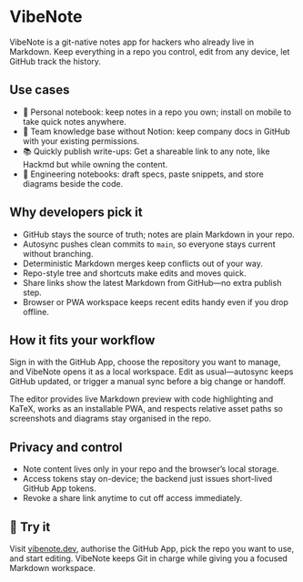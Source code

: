 # VibeNote

VibeNote is a git-native notes app for hackers who already live in Markdown. Keep everything in a repo you control, edit from any device, let GitHub track the history.

## Use cases

- 📝 Personal notebook: keep notes in a repo you own; install on mobile to take quick notes anywhere.
- 🧭 Team knowledge base without Notion: keep company docs in GitHub with your existing permissions.
- 📚 Quickly publish write-ups: Get a shareable link to any note, like Hackmd but while owning the content.
- 🧪 Engineering notebooks: draft specs, paste snippets, and store diagrams beside the code.

## Why developers pick it

- GitHub stays the source of truth; notes are plain Markdown in your repo.
- Autosync pushes clean commits to `main`, so everyone stays current without branching.
- Deterministic Markdown merges keep conflicts out of your way.
- Repo-style tree and shortcuts make edits and moves quick.
- Share links show the latest Markdown from GitHub—no extra publish step.
- Browser or PWA workspace keeps recent edits handy even if you drop offline.

## How it fits your workflow

Sign in with the GitHub App, choose the repository you want to manage, and VibeNote opens it as a local workspace. Edit as usual—autosync keeps GitHub updated, or trigger a manual sync before a big change or handoff.

The editor provides live Markdown preview with code highlighting and KaTeX, works as an installable PWA, and respects relative asset paths so screenshots and diagrams stay organised in the repo.

## Privacy and control

- Note content lives only in your repo and the browser’s local storage.
- Access tokens stay on-device; the backend just issues short-lived GitHub App tokens.
- Revoke a share link anytime to cut off access immediately.

## 🚀 Try it

Visit [vibenote.dev](https://vibenote.dev), authorise the GitHub App, pick the repo you want to use, and start editing. VibeNote keeps Git in charge while giving you a focused Markdown workspace.
